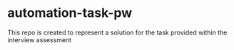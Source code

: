 # automation-task-pw
This repo is created to represent a solution for the task provided within the interview assessment
